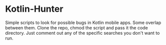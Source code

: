 # Kotlin-Hunter
Simple scripts to look for possible bugs in Kotlin mobile apps. Some overlap between them.  Clone the repo, chmod the script and pass it the code directory. Just comment out any of the specific searches you don't want to run.
